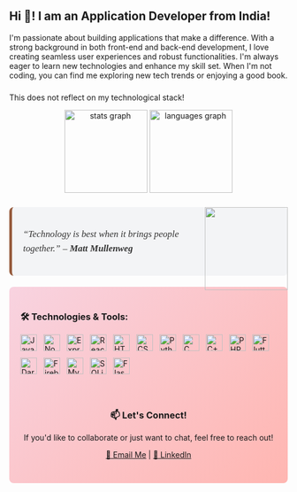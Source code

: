    
    
<h2 align="left">Hi 👋! I am an Application Developer from India!</h2>

<p align="left">
  I'm passionate about building applications that make a difference. With a strong background in both front-end and back-end development, I love creating seamless user experiences and robust functionalities. I'm always eager to learn new technologies and enhance my skill set. When I'm not coding, you can find me exploring new tech trends or enjoying a good book.
</p>

###

<p align="left">
  This does not reflect on my technological stack!
</p>

<div align="center">
  <img src="https://github-readme-stats.vercel.app/api?username=devi1262005&hide_title=false&hide_rank=false&show_icons=true&include_all_commits=true&count_private=true&disable_animations=false&theme=dracula&locale=en&hide_border=false" height="150" alt="stats graph" />
  <img src="https://github-readme-stats.vercel.app/api/top-langs?username=devi1262005&locale=en&hide_title=false&layout=compact&card_width=320&langs_count=5&theme=dracula&hide_border=false" height="150" alt="languages graph" />
</div>

###

<img align="right" height="150" src="https://cdn.dribbble.com/users/603800/screenshots/4569474/dribbble-code.gif" />

###
<div style="background-color: #f3f4f6; border-left: 5px solid #975c3e; padding: 20px; margin: 20px 0; border-radius: 8px;">
    <p style="font-family: 'Times New Roman', serif; font-size: 1.2em; font-style: italic; color: #333; line-height: 1.5;">
        “Technology is best when it brings people together.” – <strong>Matt Mullenweg</strong>
    </p>
</div>


<div align="left" style="margin-top: 20px; margin-bottom: 20px; background: linear-gradient(135deg, #f8d3e0, #ffb6b1); padding: 20px; border-radius: 8px;">
<div align="left" style="margin-top: 20px; margin-bottom: 20px;">
  <h3>🛠️ Technologies & Tools:</h3>
  <div style="display: flex; flex-wrap: wrap; gap: 12px; align-items: center;">
    <img src="https://cdn.jsdelivr.net/gh/devicons/devicon/icons/javascript/javascript-original.svg" height="30" alt="JavaScript logo" />
    <img src="https://cdn.jsdelivr.net/gh/devicons/devicon/icons/nodejs/nodejs-original.svg" height="30" alt="Node.js logo" />
    <img src="https://cdn.jsdelivr.net/gh/devicons/devicon/icons/express/express-original.svg" height="30" alt="Express.js logo" />
    <img src="https://cdn.jsdelivr.net/gh/devicons/devicon/icons/react/react-original.svg" height="30" alt="React.js logo" />
    <img src="https://cdn.jsdelivr.net/gh/devicons/devicon/icons/html5/html5-original.svg" height="30" alt="HTML5 logo" />
    <img src="https://cdn.jsdelivr.net/gh/devicons/devicon/icons/css3/css3-original.svg" height="30" alt="CSS3 logo" />
    <img src="https://cdn.jsdelivr.net/gh/devicons/devicon/icons/python/python-original.svg" height="30" alt="Python logo" />
    <img src="https://cdn.jsdelivr.net/gh/devicons/devicon/icons/c/c-original.svg" height="30" alt="C logo" />
    <img src="https://cdn.jsdelivr.net/gh/devicons/devicon/icons/cplusplus/cplusplus-original.svg" height="30" alt="C++ logo" />
    <img src="https://cdn.jsdelivr.net/gh/devicons/devicon/icons/php/php-original.svg" height="30" alt="PHP logo" />
    <img src="https://cdn.jsdelivr.net/gh/devicons/devicon/icons/flutter/flutter-original.svg" height="30" alt="Flutter logo" />
    <img src="https://cdn.jsdelivr.net/gh/devicons/devicon/icons/dart/dart-original.svg" height="30" alt="Dart logo" />
    <img src="https://cdn.jsdelivr.net/gh/devicons/devicon/icons/firebase/firebase-plain.svg" height="30" alt="Firebase logo" />
    <img src="https://cdn.jsdelivr.net/gh/devicons/devicon/icons/mysql/mysql-original.svg" height="30" alt="MySQL logo" />
    <img src="https://cdn.jsdelivr.net/gh/devicons/devicon/icons/sqlite/sqlite-original.svg" height="30" alt="SQLite logo" />
    <img src="https://cdn.jsdelivr.net/gh/devicons/devicon/icons/flask/flask-original.svg" height="30" alt="Flask logo" />
  </div>
</div>

###

<br clear="both">

###

<div align="center">
  <h3>📫 Let's Connect!</h3>
  <p>If you'd like to collaborate or just want to chat, feel free to reach out!</p>
  <a href="mailto:your-devisreenarasimhan@gmail.com" target="_blank">📧 Email Me</a>
  <span> | </span>
  <a href="https://www.linkedin.com/in/sreeworks" target="_blank">🔗 LinkedIn</a>
</div>

###
